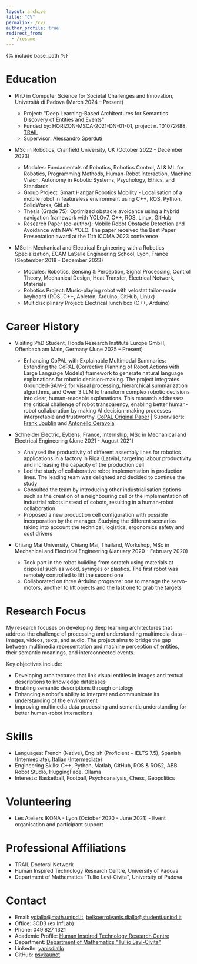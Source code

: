 ```yaml
---
layout: archive
title: "CV"
permalink: /cv/
author_profile: true
redirect_from:
  - /resume
---
```


{% include base_path %}

Education
======
* PhD in Computer Science for Societal Challenges and Innovation, Università di Padova (March 2024 – Present)
  * Project: "Deep Learning-Based Architectures for Semantics Discovery of Entities and Events"
  * Funded by: HORIZON-MSCA-2021-DN-01-01, project n. 101072488, [TRAIL](https://www.inf.uni-hamburg.de/research/projects/trail/overview.html)
  * Supervisor: [Alessandro Sperduti](https://scholar.google.com/citations?user=JsExaWMAAAAJ&hl=en)

* MSc in Robotics, Cranfield University, UK (October 2022 - December 2023)
  * Modules: Fundamentals of Robotics, Robotics Control, AI & ML for Robotics, Programming Methods, Human-Robot Interaction, Machine Vision, Autonomy in Robotic Systems, Psychology, Ethics, and Standards
  * Group Project: Smart Hangar Robotics Mobility - Localisation of a mobile robot in featureless environment using C++, ROS, Python, SolidWorks, GitLab
  * Thesis (Grade 75): Optimized obstacle avoidance using a hybrid navigation framework with YOLOv7, C++, ROS, Linux, GitHub
  * Research Paper (co-author): Mobile Robot Obstacle Detection and Avoidance with NAV-YOLO. The paper received the Best Paper Presentation award at the 11th ICCMA 2023 conference

* MSc in Mechanical and Electrical Engineering with a Robotics Specialization, ECAM LaSalle Engineering School, Lyon, France (September 2018 - December 2023)
  * Modules: Robotics, Sensing & Perception, Signal Processing, Control Theory, Mechanical Design, Heat Transfer, Electrical Network, Materials
  * Robotics Project: Music-playing robot with velostat tailor-made keyboard (ROS, C++, Ableton, Arduino, GitHub, Linux)
  * Multidisciplinary Project: Electrical lunch box (C++, Arduino)

Career History
======
* Visiting PhD Student, Honda Research Institute Europe GmbH, Offenbach am Main, Germany (June 2025 – Present)
  * Enhancing CoPAL with Explainable Multimodal Summaries: Extending the CoPAL (Corrective Planning of Robot Actions with Large Language Models) framework to generate natural language explanations for robotic decision-making. The project integrates Grounded-SAM-2 for visual processing, hierarchical summarization algorithms, and Qwen 3 LLM to transform complex robotic decisions into clear, human-readable explanations. This research addresses the critical challenge of robot transparency, enabling better human-robot collaboration by making AI decision-making processes interpretable and trustworthy. [CoPAL Original Paper](https://hri-eu.github.io/Loom/) | Supervisors: [Frank Joublin](https://scholar.google.com/citations?user=bfGNPQYAAAAJ&hl=en) and [Antonello Ceravola](https://scholar.google.com/citations?user=5BcObIoAAAAJ&hl=en)

* Schneider Electric, Eybens, France, Internship, MSc in Mechanical and Electrical Engineering (June 2021 - August 2021)
  * Analysed the productivity of different assembly lines for robotics applications in a factory in Riga (Latvia), targeting labour productivity and increasing the capacity of the production cell
  * Led the study of collaborative robot implementation in production lines. The leading team was delighted and decided to continue the study
  * Consulted the team by introducing other industrialisation options such as the creation of a neighbouring cell or the implementation of industrial robots instead of cobots, resulting in a human-robot collaboration
  * Proposed a new production cell configuration with possible incorporation by the manager. Studying the different scenarios taking into account the technical, logistics, ergonomics safety and cost drivers

* Chiang Mai University, Chiang Mai, Thailand, Workshop, MSc in Mechanical and Electrical Engineering (January 2020 - February 2020)
  * Took part in the robot building from scratch using materials at disposal such as wood, syringes or plastics. The first robot was remotely controlled to lift the second one
  * Collaborated on three Arduino programs: one to manage the servo-motors, another to lift objects and the last one to grab the targets

Research Focus
======
My research focuses on developing deep learning architectures that address the challenge of processing and understanding multimedia data—images, videos, texts, and audio. The project aims to bridge the gap between multimedia representation and machine perception of entities, their semantic meanings, and interconnected events.

Key objectives include:
* Developing architectures that link visual entities in images and textual descriptions to knowledge databases
* Enabling semantic descriptions through ontology
* Enhancing a robot\'s ability to interpret and communicate its understanding of the environment
* Improving multimedia data processing and semantic understanding for better human-robot interactions

Skills
======
* Languages: French (Native), English (Proficient – IELTS 7.5), Spanish (Intermediate), Italian (Intermediate)
* Engineering Skills: C++, Python, Matlab, GitHub, ROS & ROS2, ABB Robot Studio, HuggingFace, Ollama
* Interests: Basketball, Football, Psychoanalysis, Chess, Geopolitics

Volunteering
======
* Les Ateliers IKONA - Lyon (October 2020 - June 2021) - Event organisation and participant support

Professional Affiliations
======
* TRAIL Doctoral Network
* Human Inspired Technology Research Centre, University of Padova
* Department of Mathematics "Tullio Levi-Civita", University of Padova

Contact
======
* Email: ydiallo@math.unipd.it, belkoerrolyanis.diallo@studenti.unipd.it
* Office: 3CD3 (ex InfLab)
* Phone: 049 827 1321
* Academic Profile: [Human Inspired Technology Research Centre](http://hit.psy.unipd.it/diallo-yanis)
* Department: [Department of Mathematics "Tullio Levi-Civita"](https://www.math.unipd.it/dipartimento/persone/belko_errol_yanis.diallo/)
* LinkedIn: [yanisdiallo](https://www.linkedin.com/in/yanisdiallo)
* GitHub: [psykaunot](https://github.com/psykaunot)


